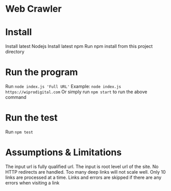 # Web Crawler

# Install

Install latest Nodejs
Install latest npm
Run npm install from this project directory

# Run the program

Run `node index.js 'Full URL'`
Example: `node index.js https://wiprodigital.com`
Or simply run `npm start` to run the above command

# Run the test

Run `npm test`

# Assumptions & Limitations

The input url is fully qualified url.
The input is root level url of the site.
No HTTP redirects are handled.
Too many deep links will not scale well.
Only 10 links are processed at a time.
Links and errors are skipped if there are any errors when visiting a link
